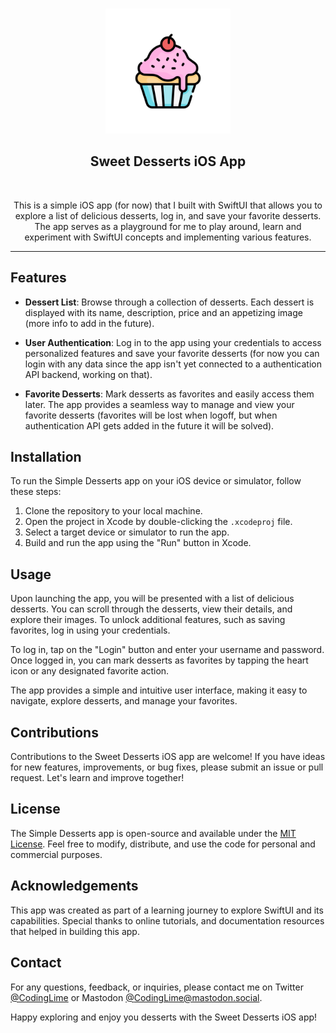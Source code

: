 <html>
<p align="center">
<br/>
<img width=200px height=200px src="https://raw.githubusercontent.com/CodingLime/Sweet-Desserts-SwiftUI/main/Sweet%20Desserts%20SwiftUI/Assets.xcassets/AppIcon.appiconset/DessertsAppIcon.png"></a>

<h2 align="center">Sweet Desserts iOS App</h2>
<br/>
<p align="center">
    This is a simple iOS app (for now) that I built with SwiftUI that allows you to explore a list of delicious desserts, log in, and save your favorite desserts. The app serves as a playground for me to play around, learn and experiment with SwiftUI concepts and implementing various features.
</p>
</p>
</html>

---

## Features

- **Dessert List**: Browse through a collection of desserts. Each dessert is displayed with its name, description, price and an appetizing image (more info to add in the future).

- **User Authentication**: Log in to the app using your credentials to access personalized features and save your favorite desserts (for now you can login with any data since the app isn't yet connected to a authentication API backend, working on that).

- **Favorite Desserts**: Mark desserts as favorites and easily access them later. The app provides a seamless way to manage and view your favorite desserts (favorites will be lost when logoff, but when authentication API gets added in the future it will be solved).

## Installation

To run the Simple Desserts app on your iOS device or simulator, follow these steps:

1. Clone the repository to your local machine.
2. Open the project in Xcode by double-clicking the `.xcodeproj` file.
3. Select a target device or simulator to run the app.
4. Build and run the app using the "Run" button in Xcode.

## Usage

Upon launching the app, you will be presented with a list of delicious desserts. You can scroll through the desserts, view their details, and explore their images. To unlock additional features, such as saving favorites, log in using your credentials.

To log in, tap on the "Login" button and enter your username and password. Once logged in, you can mark desserts as favorites by tapping the heart icon or any designated favorite action.

The app provides a simple and intuitive user interface, making it easy to navigate, explore desserts, and manage your favorites.

## Contributions

Contributions to the Sweet Desserts iOS app are welcome! If you have ideas for new features, improvements, or bug fixes, please submit an issue or pull request. Let's learn and improve together!

## License

The Simple Desserts app is open-source and available under the [MIT License](LICENSE). Feel free to modify, distribute, and use the code for personal and commercial purposes.

## Acknowledgements

This app was created as part of a learning journey to explore SwiftUI and its capabilities. Special thanks to online tutorials, and documentation resources that helped in building this app.

## Contact

For any questions, feedback, or inquiries, please contact me on Twitter [@CodingLime](https://twitter.com/codinglime) or Mastodon [@CodingLime@mastodon.social](https://mastodon.social/@CodingLime).

Happy exploring and enjoy you desserts with the Sweet Desserts iOS app!
